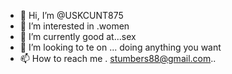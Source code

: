 - 👋 Hi, I’m @USKCUNT875
- 👀 I’m interested in .women
- 🌱 I’m currently good at...sex
- 💞️ I’m looking to te on ... doing anything you want
- 📫 How to reach me . stumbers88@gmail.com..

<!---
USKCUNT875/USKCUNT875 is a ✨ special ✨ repository because its `README.md` (this file) appears on your GitHub profile.
You can click the Preview link to take a look at your changes.
--->
